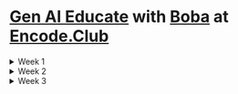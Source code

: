 # [Gen AI Educate](https://www.encode.club/generative-ai-educate-series/) with [Boba](https://boba.network/) at [Encode.Club](https://www.encode.club)

<details>
<summary>Week 1</summary>

> 21st Jan | [Integrating AI with Boba Network's HybridCompute](https://www.youtube.com/watch?v=BdCGZCuLC7M)
>
> [Kevin Riedl](https://www.linkedin.com/in/wsdt/) and [Alan Chiu](https://www.linkedin.com/in/alanchiu/) from [Enya Labs](https://www.linkedin.com/company/enyalabs) explore AI integration with [Boba Network](https://boba.network/)’s hybrid compute, offering technical insights and practical use cases.

> 23rd Jan | [A Brief Introduction to LLMs](https://www.youtube.com/watch?v=QIFrhP640nE)
>
> [Anthony Madia]() from Flare leads a hands-on session on EVM smart contracts, covering setup, tools like Hardhat, and deploying a simple contract.

</details>

<details>
<summary>Week 2</summary>

> 28th Jan | [Implementing HybridCompute in CodeCaster]()
>
> 30th Jan | [Developing PresiBot with HybridCompute]()

</details>

<details>
<summary>Week 3</summary>

> 4th Feb | [The New Age of Data Transformation]()
>
> 6th Feb | [From Ideas to Apps: Building with OpenAI’s GPT Models]()

</details>
